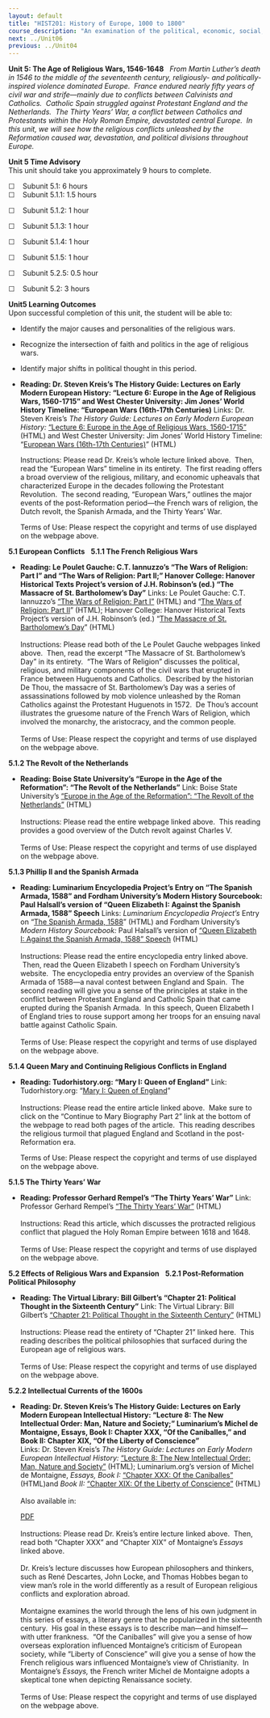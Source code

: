 ```yaml
---
layout: default
title: "HIST201: History of Europe, 1000 to 1800"
course_description: "An examination of the political, economic, social, religious, and intellectual history of Europe from the Middle Ages to the 18th century revolutions, with particular emphasis on primary-source interpretation."
next: ../Unit06
previous: ../Unit04
---
```

**Unit 5: The Age of Religious Wars, 1546-1648** <span id="5"></span> 
*From Martin Luther’s death in 1546 to the middle of the seventeenth
century, religiously- and politically-inspired violence dominated
Europe.  France endured nearly fifty years of civil war and
strife—mainly due to conflicts between Calvinists and Catholics.
 Catholic Spain struggled against Protestant England and the
Netherlands.  The Thirty Years’ War, a conflict between Catholics and
Protestants within the Holy Roman Empire, devastated central Europe.  In
this unit, we will see how the religious conflicts unleashed by the
Reformation caused war, devastation, and political divisions throughout
Europe.*

**Unit 5 Time Advisory**  
This unit should take you approximately 9 hours to complete.  
  
 ☐    Subunit 5.1: 6 hours  
☐    Subunit 5.1.1: 1.5 hours

☐    Subunit 5.1.2: 1 hour

☐    Subunit 5.1.3: 1 hour

☐    Subunit 5.1.4: 1 hour

☐    Subunit 5.1.5: 1 hour

☐    Subunit 5.2.5: 0.5 hour

☐    Subunit 5.2: 3 hours

**Unit5 Learning Outcomes**  
Upon successful completion of this unit, the student will be able to:

-   Identify the major causes and personalities of the religious wars.
-   Recognize the intersection of faith and politics in the age of
    religious wars.
-   Identify major shifts in political thought in this period.

-   **Reading: Dr. Steven Kreis’s The History Guide: Lectures on Early
    Modern European History: “Lecture 6: Europe in the Age of Religious
    Wars, 1560-1715” and West Chester University: Jim Jones’ World
    History Timeline: “European Wars (16th-17th Centuries)**
    Links: Dr. Steven Kreis’s *The History Guide: Lectures on Early
    Modern European History:* [“Lecture 6: Europe in the Age of
    Religious Wars,
    1560-1715”](http://www.historyguide.org/earlymod/lecture6c.html)
    (HTML) and West Chester University: Jim Jones’ World History
    Timeline: “[European Wars (16th-17th
    Centuries)](http://courses.wcupa.edu/jones/his101/TIMELINE/T-WAR.htm)”
    (HTML)  
      
     Instructions: Please read Dr. Kreis’s whole lecture linked above.
     Then, read the “European Wars” timeline in its entirety.  The first
    reading offers a broad overview of the religious, military, and
    economic upheavals that characterized Europe in the decades
    following the Protestant Revolution.  The second reading, “European
    Wars,” outlines the major events of the post-Reformation period—the
    French wars of religion, the Dutch revolt, the Spanish Armada, and
    the Thirty Years’ War.   
      
     Terms of Use: Please respect the copyright and terms of use
    displayed on the webpage above.

**5.1 European Conflicts** <span id="5.1"></span> 
**5.1.1 The French Religious Wars** <span id="5.1.1"></span> 
-   **Reading: Le Poulet Gauche: C.T. Iannuzzo’s “The Wars of Religion:
    Part I” and “The Wars of Religion: Part II;” Hanover College:
    Hanover Historical Texts Project’s version of J.H. Robinson’s (ed.)
    “The Massacre of St. Bartholomew’s Day”**
    Links: Le Poulet Gauche: C.T. Iannuzzo’s [“The Wars of Religion:
    Part I”](http://www.lepg.org/wars.htm) (HTML) and “[The Wars of
    Religion: Part II](http://www.lepg.org/wars2.htm)” (HTML); Hanover
    College: Hanover Historical Texts Project’s version of J.H.
    Robinson’s (ed.) “[The Massacre of St. Bartholomew’s
    Day](http://history.hanover.edu/texts/barth.html)” (HTML)  
        
     Instructions: Please read both of the Le Poulet Gauche webpages
    linked above.  Then, read the excerpt “The Massacre of St.
    Bartholomew’s Day” in its entirety.  “The Wars of Religion”
    discusses the political, religious, and military components of the
    civil wars that erupted in France between Huguenots and Catholics.
     Described by the historian De Thou, the massacre of St.
    Bartholomew’s Day was a series of assassinations followed by mob
    violence unleashed by the Roman Catholics against the Protestant
    Huguenots in 1572.  De Thou’s account illustrates the gruesome
    nature of the French Wars of Religion, which involved the monarchy,
    the aristocracy, and the common people.  
        
     Terms of Use: Please respect the copyright and terms of use
    displayed on the webpage above.

**5.1.2 The Revolt of the Netherlands** <span id="5.1.2"></span> 
-   **Reading: Boise State University’s “Europe in the Age of the
    Reformation”: “The Revolt of the Netherlands”**
    Link: Boise State University’s [“Europe in the Age of the
    Reformation”: “The Revolt of the
    Netherlands”](http://www.boisestate.edu/courses/reformation/netherlands/revolt.shtml)
    (HTML)  
        
     Instructions: Please read the entire webpage linked above.  This
    reading provides a good overview of the Dutch revolt against Charles
    V.  
        
     Terms of Use: Please respect the copyright and terms of use
    displayed on the webpage above.

**5.1.3 Phillip II and the Spanish Armada** <span id="5.1.3"></span> 
-   **Reading: Luminarium Encyclopedia Project’s Entry on “The Spanish
    Armada, 1588” and Fordham University’s Modern History Sourcebook:
    Paul Halsall’s version of “Queen Elizabeth I: Against the Spanish
    Armada, 1588” Speech**
    Links: *Luminarium Encyclopedia Project’s* Entry on “[The Spanish
    Armada, 1588](http://www.luminarium.org/encyclopedia/armada.htm)”
    (HTML) and Fordham University’s *Modern History Sourcebook:* Paul
    Halsall’s version of [“Queen Elizabeth I: Against the Spanish
    Armada, 1588”
    Speech](http://www.fordham.edu/halsall/mod/1588elizabeth.html)
    (HTML)  
        
     Instructions: Please read the entire encyclopedia entry linked
    above.  Then, read the Queen Elizabeth I speech on Fordham
    University’s website.  The encyclopedia entry provides an overview
    of the Spanish Armada of 1588—a naval contest between England and
    Spain.  The second reading will give you a sense of the principles
    at stake in the conflict between Protestant England and Catholic
    Spain that came erupted during the Spanish Armada.  In this speech,
    Queen Elizabeth I of England tries to rouse support among her troops
    for an ensuing naval battle against Catholic Spain.    
        
     Terms of Use: Please respect the copyright and terms of use
    displayed on the webpage above.

**5.1.4 Queen Mary and Continuing Religious Conflicts in England** <span
id="5.1.4"></span> 
-   **Reading: Tudorhistory.org: “Mary I: Queen of England”**
    Link: Tudorhistory.org: “[Mary I: Queen of
    England](http://www.tudorhistory.org/mary)”  
        
     Instructions: Please read the entire article linked above.  Make
    sure to click on the “Continue to Mary Biography Part 2” link at the
    bottom of the webpage to read both pages of the article.  This
    reading describes the religious turmoil that plagued England and
    Scotland in the post-Reformation era.  
      
     Terms of Use: Please respect the copyright and terms of use
    displayed on the webpage above.

**5.1.5 The Thirty Years’ War** <span id="5.1.5"></span> 
-   **Reading: Professor Gerhard Rempel’s “The Thirty Years’ War”**
    Link: Professor Gerhard Rempel’s [“The Thirty Years’
    War”](http://clanntartan.sitesneakpeek.com/manual/thirty%20years%20war%20rempel.html)
    (HTML)  
        
     Instructions: Read this article, which discusses the protracted
    religious conflict that plagued the Holy Roman Empire between 1618
    and 1648.  
        
     Terms of Use: Please respect the copyright and terms of use
    displayed on the webpage above.

**5.2 Effects of Religious Wars and Expansion** <span id="5.2"></span> 
**5.2.1 Post-Reformation Political Philosophy** <span
id="5.2.1"></span> 
-   **Reading: The Virtual Library: Bill Gilbert’s “Chapter 21:
    Political Thought in the Sixteenth Century”**
    Link: The Virtual Library: Bill Gilbert’s [“Chapter 21: Political
    Thought in the Sixteenth
    Century”](http://vlib.iue.it/carrie/texts/carrie_books/gilbert/21.html)
    (HTML)  
        
     Instructions: Please read the entirety of “Chapter 21” linked here.
     This reading describes the political philosophies that surfaced
    during the European age of religious wars.  
        
     Terms of Use: Please respect the copyright and terms of use
    displayed on the webpage above.

**5.2.2 Intellectual Currents of the 1600s** <span id="5.2.2"></span> 
-   **Reading: Dr. Steven Kreis’s The History Guide: Lectures on Early
    Modern European Intellectual History: “Lecture 8: The New
    Intellectual Order: Man, Nature and Society;” Luminarium’s Michel de
    Montaigne, Essays, Book I: Chapter XXX, “Of the Caniballes,” and
    Book II: Chapter XIX, “Of the Liberty of Conscience”**
       
     Links: Dr. Steven Kreis’s *The History Guide: Lectures on Early
    Modern European Intellectual History:* [“Lecture 8: The New
    Intellectual Order: Man, Nature and
    Society”](http://www.historyguide.org/intellect/lecture8a.html)
    (HTML); Luminarium.org’s version of Michel de Montaigne, *Essays,
    Book I:* [“Chapter XXX: Of the
    Caniballes”](http://www.luminarium.org/renascence-editions/montaigne/1xxx.htm)
    (HTML)and *Book II:* [“Chapter XIX: Of the Liberty of
    Conscience”](http://www.luminarium.org/renascence-editions/montaigne/2xix.htm)
    (HTML)  
        
     Also available in:  

    [PDF](https://scholarsbank.uoregon.edu/xmlui/bitstream/handle/1794/766/montaigne.pdf?sequence=1)  
        
     Instructions: Please read Dr. Kreis’s entire lecture linked above.
     Then, read both “Chapter XXX” and “Chapter XIX” of Montaigne’s
    *Essays* linked above.  
        
     Dr. Kreis’s lecture discusses how European philosophers and
    thinkers, such as René Descartes, John Locke, and Thomas Hobbes
    began to view man’s role in the world differently as a result of
    European religious conflicts and exploration abroad.    
        
     Montaigne examines the world through the lens of his own judgment
    in this series of essays, a literary genre that he popularized in
    the sixteenth century.  His goal in these essays is to describe
    man—and himself— with utter frankness.  “Of the Caniballes” will
    give you a sense of how overseas exploration influenced Montaigne’s
    criticism of European society, while “Liberty of Conscience” will
    give you a sense of how the French religious wars influenced
    Montaigne’s view of Christianity.  In Montaigne’s *Essays,* the
    French writer Michel de Montaigne adopts a skeptical tone when
    depicting Renaissance society.    
        
     Terms of Use: Please respect the copyright and terms of use
    displayed on the webpage above.


